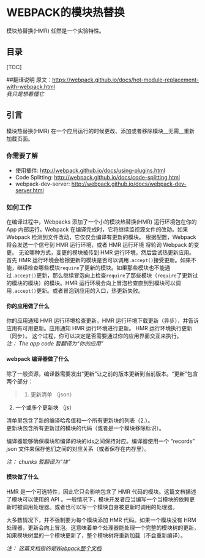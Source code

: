 # WEBPACK的模块热替换
模块热替换(HMR) 任然是一个实验特性。  

## 目录
[TOC]

##翻译说明
原文：<https://webpack.github.io/docs/hot-module-replacement-with-webpack.html>  
_我只是想看懂它_

## 引言
模块热替换(HMR) 在一个应用运行的时候更改、添加或者移除模块__无需__重新加载页面。

### 你需要了解
- 使用插件: <http://webpack.github.io/docs/using-plugins.html>
- Code Splitting: <http://webpack.github.io/docs/code-splitting.html>
- webpack-dev-server: <http://webpack.github.io/docs/webpack-dev-server.html>

### 如何工作
在编译过程中，Webpacks 添加了一个小的模块热替换(HMR) 运行环境包在你的 App 内部运行。Webpack 在编译完成时，它将继续监视源文件的改动。如果 Webpack 检测到文件改动，它仅仅会编译有更新的模块。 根据配置，Webpack 将会发送一个信号到 HMR 运行环境，或者 HMR 运行环境 将轮询 Webpack 的变更。 无论哪种方式，变更的模块被传到 HMR 运行环境，然后尝试热更新应用。首先 HMR 运行环境会检擦更新的模块是否可以调用`.accept()`接受更新。如果不能，继续检查哪些模块`require`了更新的模块。如果那些模块也不能通过`.accept()`更新，那么继续冒泡向上检查`require`了那些模块（`require`了更新过的模块的模块）的模块。HMR 运行环境会向上冒泡检查直到到模块可以调用`.accept()`更新。或者冒泡到应用的入口，热更新失败。

#### 你的应用做了什么
你的应用通知 HMR 运行环境检查更新。HMR 运行环境下载更新（异步），并告诉应用有可用更新。应用通知 HMR 运行环境进行更新。 HMR 运行环境执行更新（同步）。 这个过程，你可以决定是否需要通过你的应用界面交互来执行。  
_注： The app code 暂翻译为“你的应用”_

#### webpack 编译器做了什么
除了一般资源，编译器需要发出“更新”让之前的版本更新到当前版本。“更新”包含两个部分：  
>1. 更新清单 （json）  
2. 一个或多个更新块 （js）    

清单里包含了新的编译哈希值和一个所有更新块的列表（2.）。  
更新块包含所有更新过的模块的代码（或者是一个模块移除标识）。  

编译器能够确保模块和编译的块的ids之间保持对应。编译器使用一个 “records” json 文件来保存他们之间的对应关系（或者保存在内存里）。

_注： chunks 暂翻译为“块”_

#### 模块做了什么  
HMR 是一个可选特性，因此它只会影响包含了 HMR 代码的模块。这篇文档描述了模块可以使用的 API 。一般情况下，模块开发者应当编写一个当模块的依赖更新时被调用处理器。或者也可以写一个模块自身被更新时调用的处理器。  

大多数情况下，并不强制要为每个模块添加 HMR 代码。如果一个模块没有 HRM 处理器，更新会向上冒泡。这意味着单个处理器能处理一个完整的模块树的更新，如果模块树里的一个模块更新了，整个模块树将重新加载（不会重新编译）。  

_注： 这篇文档指的是[Webpack整个文档](https://webpack.github.io/docs/)_

